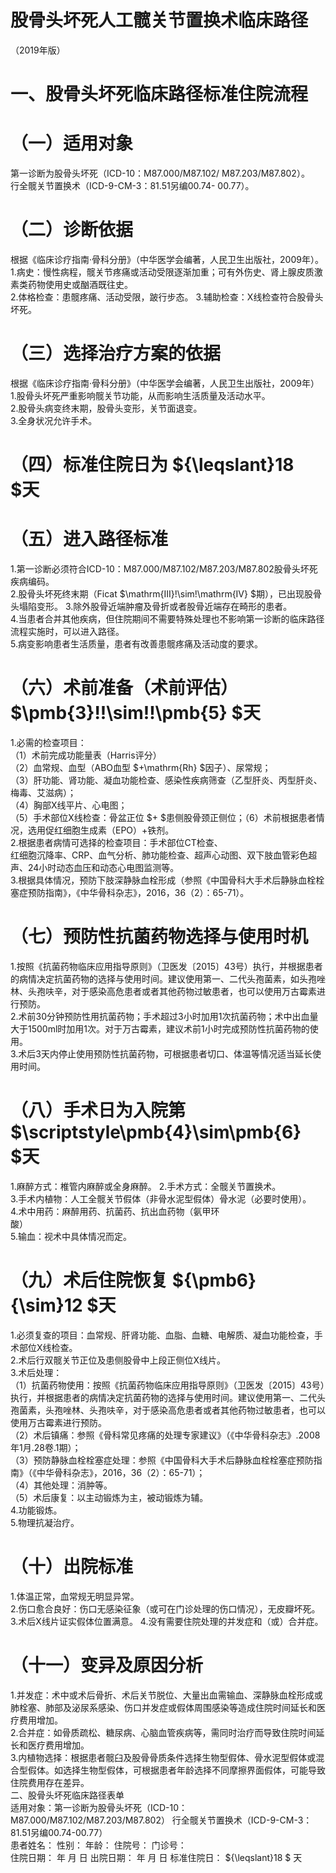 # 股骨头坏死人工髋关节置换术临床路径  
（2019年版）  
# 一、股骨头坏死临床路径标准住院流程  
# （一）适用对象  
第一诊断为股骨头坏死（ICD-10：M87.000/M87.102/ M87.203/M87.802）。  
行全髋关节置换术（ICD-9-CM-3：81.51另编00.74- 00.77）。  
# （二）诊断依据  
根据《临床诊疗指南·骨科分册》（中华医学会编著，人民卫生出版社，2009年）。  
1.病史：慢性病程，髋关节疼痛或活动受限逐渐加重；可有外伤史、肾上腺皮质激素类药物使用史或酗酒既往史。  
2.体格检查：患髋疼痛、活动受限，跛行步态。 3.辅助检查：X线检查符合股骨头坏死。  
# （三）选择治疗方案的依据  
根据《临床诊疗指南·骨科分册》（中华医学会编著，人民卫生出版社，2009年）  
1.股骨头坏死严重影响髋关节功能，从而影响生活质量及活动水平。  
2.股骨头病变终末期，股骨头变形，关节面退变。  
3.全身状况允许手术。  
# （四）标准住院日为 ${\leqslant}18 $天  
# （五）进入路径标准  
1.第一诊断必须符合ICD-10：M87.000/M87.102/M87.203/M87.802股骨头坏死疾病编码。  
2.股骨头坏死终末期（Ficat $\mathrm{III}\!\sim\!\mathrm{IV} $期），已出现股骨头塌陷变形。 3.除外股骨近端肿瘤及骨折或者股骨近端存在畸形的患者。  
4.当患者合并其他疾病，但住院期间不需要特殊处理也不影响第一诊断的临床路径流程实施时，可以进入路径。  
5.病变影响患者生活质量，患者有改善患髋疼痛及活动度的要求。  
# （六）术前准备（术前评估） $\pmb{3}\!\!\sim\!\!\pmb{5} $天  
1.必需的检查项目：  
（1）术前完成功能量表（Harris评分）  
（2）血常规、血型（ABO血型 $+\mathrm{Rh} $因子）、尿常规；  
（3）肝功能、肾功能、凝血功能检查、感染性疾病筛查（乙型肝炎、丙型肝炎、梅毒、艾滋病）；  
（4）胸部X线平片、心电图；  
（5）手术部位X线检查：骨盆正位 $+ $患侧股骨颈正侧位；（6）术前根据患者情况，选用促红细胞生成素（EPO）+铁剂。  
2.根据患者病情可选择的检查项目：手术部位CT检查、  
红细胞沉降率、CRP、血气分析、肺功能检查、超声心动图、双下肢血管彩色超声、24小时动态血压和动态心电图监测等。  
3.根据具体情况，预防下肢深静脉血栓形成（参照《中国骨科大手术后静脉血栓栓塞症预防指南》，《中华骨科杂志》，2016，36（2）：65-71）。  
# （七）预防性抗菌药物选择与使用时机  
1.按照《抗菌药物临床应用指导原则》（卫医发〔2015〕43号）执行，并根据患者的病情决定抗菌药物的选择与使用时间。建议使用第一、二代头孢菌素，如头孢唑林、头孢呋辛，对于感染高危患者或者其他药物过敏患者，也可以使用万古霉素进行预防。  
2.术前30分钟预防性用抗菌药物；手术超过3小时加用1次抗菌药物；术中出血量大于1500ml时加用1次。对于万古霉素，建议术前1小时完成预防性抗菌药物的使用。  
3.术后3天内停止使用预防性抗菌药物，可根据患者切口、体温等情况适当延长使用时间。  
# （八）手术日为入院第 $\scriptstyle\pmb{4}\sim\pmb{6} $天  
1.麻醉方式：椎管内麻醉或全身麻醉。 2.手术方式：全髋关节置换术。  
3.手术内植物：人工全髋关节假体（非骨水泥型假体）骨水泥（必要时使用）。  
4.术中用药：麻醉用药、抗菌药、抗出血药物（氨甲环  
酸）  
5.输血：视术中具体情况而定。  
# （九）术后住院恢复 ${\pmb6}{\sim}12 $天  
1.必须复查的项目：血常规、肝肾功能、血脂、血糖、电解质、凝血功能检查，手术部位X线检查。  
2.术后行双髋关节正位及患侧股骨中上段正侧位X线片。  
3.术后处理：  
（1）抗菌药物使用：按照《抗菌药物临床应用指导原则》（卫医发〔2015〕43号）执行，并根据患者的病情决定抗菌药物的选择与使用时间。建议使用第一、二代头孢菌素，头孢唑林、头孢呋辛，对于感染高危患者或者其他药物过敏患者，也可以使用万古霉素进行预防。  
（2）术后镇痛：参照《骨科常见疼痛的处理专家建议》（《中华骨科杂志》.2008年1月.28卷.1期）；  
（3）预防静脉血栓栓塞症处理：参照《中国骨科大手术后静脉血栓栓塞症预防指南》（《中华骨科杂志》，2016，36（2）：65-71）；  
（4）其他处理：消肿等。  
（5）术后康复：以主动锻炼为主，被动锻炼为辅。  
4.功能锻炼。  
5.物理抗凝治疗。  
# （十）出院标准  
1.体温正常，血常规无明显异常。  
2.伤口愈合良好：伤口无感染征象（或可在门诊处理的伤口情况），无皮瓣坏死。  
3.术后X线片证实假体位置满意。 4.没有需要住院处理的并发症和（或）合并症。  
# （十一）变异及原因分析  
1.并发症：术中或术后骨折、术后关节脱位、大量出血需输血、深静脉血栓形成或肺栓塞、肺部及泌尿系感染、伤口并发症或假体周围感染等造成住院时间延长和医疗费用增加。  
2.合并症：如骨质疏松、糖尿病、心脑血管疾病等，需同时治疗而导致住院时间延长和医疗费用增加。  
3.内植物选择：根据患者髋臼及股骨骨质条件选择生物型假体、骨水泥型假体或混合型假体。如选择生物型假体，可根据患者年龄选择不同摩擦界面假体，可能导致住院费用存在差异。  
二、股骨头坏死临床路径表单  
适用对象：第一诊断为股骨头坏死（ICD-10：M87.000/M87.102/M87.203/M87.802） 行全髋关节置换术（ICD-9-CM-3：81.51另编00.74-00.77）  
患者姓名：           性别：       年龄：       住院号：       门诊号：  
住院日期：     年    月   日  出院日期：     年    月   日  标准住院日： ${\leqslant}18 $ 天  
